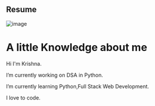 ##  Resume
![image](https://github.com/user-attachments/assets/821236df-b0a5-4c38-86d9-d30b32b37180)

# A little Knowledge about me
Hi I'm Krishna.

I’m currently working on DSA in Python. 

I’m currently learning Python,Full Stack Web Development.

I love to code.
